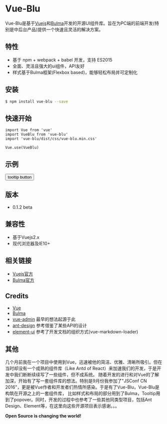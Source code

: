 # Vue-Blu

Vue-Blu是基于[Vuejs](http://www.vuejs.org/)和[Bulma](http://bulma.io/)开发的开源UI组件库。旨在为PC端的前端开发(特别是中后台产品)提供一个快速且灵活的解决方案。

## 特性

- 基于 npm + webpack + babel 开发，支持 ES2015
- 全面、灵活且强大的ui组件，API友好
- 样式基于Bulma框架(Flexbox based)，能够轻松布局并可定制化

## 安装

```bash
$ npm install vue-blu --save
```

## 快速开始


```
import Vue from 'vue'
import VueBlu from 'vue-blu'
import 'vue-blu/dist/css/vue-blu.min.css'

Vue.use(VueBlu)

```

## 示例

<tooltip content="测试内容" :always="false" placement="topLeft">
  <button class="button is-primary">tooltip button</button>
</tooltip>


## 版本

- 0.1.2 beta

## 兼容性

- 基于Vuejs2.x
- 现代浏览器及IE10+

## 相关链接

- [Vuejs官方](http://www.vuejs.org)
- [Bulma官方](http://bulma.io/)

## Credits

- [Vue](https://github.com/vuejs/vue)
- [Bulma](https://github.com/jgthms/bulma)
- [vue-admin](https://github.com/vue-bulma/vue-admin) 最早的想法起源于此
- [ant-design](https://github.com/ant-design/ant-design) 参考借鉴了某些API的设计
- [element-ui](http://github.com/elemefe) 参考了开发文档的组织方式(vue-markdown-loader)

## 其他

几个月前我在一个项目中使用到Vue，迅速被他的简洁、优雅、清晰所吸引。但在当时却没有一个成熟的组件库（Like Antd of React）来加速我们的开发，于是开发中我们断断续续写了一些组件，但不成系统。
随着开发的进行和对Vue的了解加深，开始有了写一套组件库的想法。特别是9月份我参加了"JSConf CN 2016"，更是被Vue作者和开发者们热情所感染。于是有了Vue-Blu，Vue-Blu是构筑在开源之上的一套组件库，
比如样式和布局的部分用到了Bulma，Tooltip用到了popover。同时，开发的过程中也参考了一些其他同类型项目，包括Ant Design、Element等，在这里向这些开源项目表示感谢。。。

**Open Source is changing the world!**


<script>
export default {
  methods: {
    onAffix(status) {
      console.log(status);
    },
    toggle() {
      this.isShow = !this.isShow;
    },
    openNotify() {
      this.$notify.open({
        title: '提示信息',
        type: 'success',
        duration: 50000,
      });
    },
    click() {
      console.log(this);
    },
  },
  data() {
    return {
      disabled: true,
      tabShow: true,
      isShow: false,
      percent: 45,
    };
  },
};
</script>
